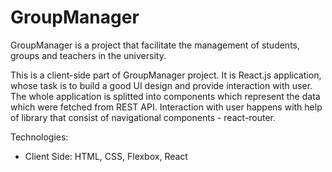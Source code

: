# GroupManager

GroupManager is a project that facilitate the management of students, groups and teachers in the university.

This is a client-side part of GroupManager project. It is React.js application, whose task is to build a good UI design and provide interaction with user.
The whole application is splitted into components which represent the data which were fetched from REST API. Interaction with user happens with help of library that consist of navigational components - react-router.

Technologies:
  - Client Side: HTML, CSS, Flexbox, React
